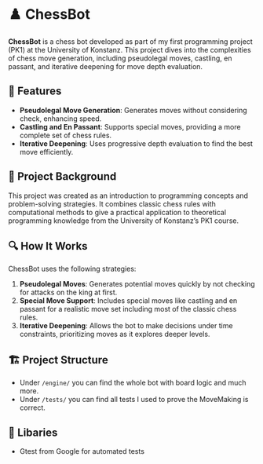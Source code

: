 # ♟️ ChessBot

**ChessBot** is a chess bot developed as part of my first programming project (PK1) at the University of Konstanz. This project dives into the complexities of chess move generation, including pseudolegal moves, castling, en passant, and iterative deepening for move depth evaluation.

## 🚀 Features

- **Pseudolegal Move Generation**: Generates moves without considering check, enhancing speed.
- **Castling and En Passant**: Supports special moves, providing a more complete set of chess rules.
- **Iterative Deepening**: Uses progressive depth evaluation to find the best move efficiently.

## 🏫 Project Background

This project was created as an introduction to programming concepts and problem-solving strategies. It combines classic chess rules with computational methods to give a practical application to theoretical programming knowledge from the University of Konstanz’s PK1 course.

## 🔍 How It Works

ChessBot uses the following strategies:

1. **Pseudolegal Moves**: Generates potential moves quickly by not checking for attacks on the king at first.
2. **Special Move Support**: Includes special moves like castling and en passant for a realistic move set including most of the classic chess rules.
3. **Iterative Deepening**: Allows the bot to make decisions under time constraints, prioritizing moves as it explores deeper levels.

## 🏗️ Project Structure

- Under ``/engine/`` you can find the whole bot with board logic and much more.
- Under ``/tests/`` you can find all tests I used to prove the MoveMaking is correct.

## 📝 Libaries

- Gtest from Google for automated tests
